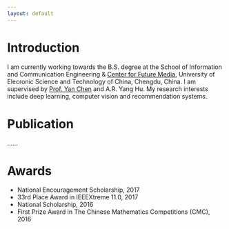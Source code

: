 ```yaml
---
layout: default
---
```


# Introduction
I am currently working towards the B.S. degree at the School of Information and Communication Engineering & [Center for Future Media](http://cfm.uestc.edu.cn/index), University of Elecronic Science and Technology of China, Chengdu, China. I am supervised by [Prof. Yan Chen](https://scholar.google.com.hk/citations?user=MVOCn1AAAAAJ&hl=en) and A.R. Yang Hu. My research interests include deep learning, computer vision and recommendation systems.

# Publication

......

# Awards
- National Encouragement Scholarship, 2017
- 33rd Place Award in IEEEXtreme 11.0, 2017
- National Scholarship, 2016
- First Prize Award in The Chinese Mathematics Competitions (CMC), 2016
